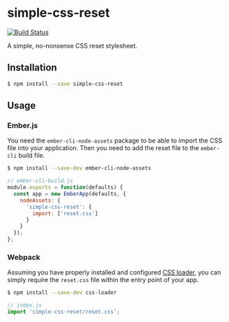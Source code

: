 simple-css-reset
================

[![Build Status](https://travis-ci.org/mirego/simple-css-reset.svg?branch=master)](https://travis-ci.org/mirego/simple-css-reset)

A simple, no-nonsense CSS reset stylesheet.

## Installation

```bash
$ npm install --save simple-css-reset
```

## Usage

### Ember.js

You need the `ember-cli-node-assets` package to be able to import the CSS file into your application. Then you need to add the reset file to the `ember-cli` build file.

```bash
$ npm install --save-dev ember-cli-node-assets
```

```js
// ember-cli-build.js
module.exports = function(defaults) {
  const app = new EmberApp(defaults, {
    nodeAssets: {
      'simple-css-reset': {
        import: ['reset.css']
      }
    }
  });
};
```

### Webpack

Assuming you have properly installed and configured [CSS loader](https://github.com/webpack-contrib/css-loader), you can simply require the `reset.css` file within the entry point of your app.

```bash
$ npm install --save-dev css-loader
```

```js
// index.js
import 'simple-css-reset/reset.css';
```
